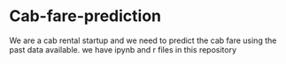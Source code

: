 # Cab-fare-prediction
We are a cab rental startup and we need to predict the cab fare using the past data available.
we have ipynb and r files in this repository
